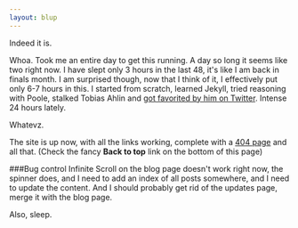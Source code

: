 ```yaml
---
layout: blup
---
```


Indeed it is.

Whoa. Took me an entire day to get this running. A day so long it seems like two right now. I have slept only 3 hours in the last 48, it's like I am back in finals month. I am surprised though, now that I think of it, I effectively put only 6-7 hours in this. I started from scratch, learned Jekyll, tried reasoning with Poole, stalked Tobias Ahlin and [got favorited by him on Twitter](https://twitter.com/gurjotsidhu/status/485564287088209920). Intense 24 hours lately.

Whatevz.

The site is up now, with all the links working, complete with a [404 page](./404.html) and all that. (Check the fancy **Back to top** link on the bottom of this page)

###Bug control
Infinite Scroll on the blog page doesn't work right now, the spinner does, and I need to add an index of all posts somewhere, and I need to update the content. And I should probably get rid of the updates page, merge it with the blog page.

Also, sleep.
